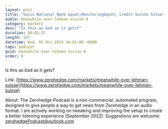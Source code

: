 ```yaml
---
layout: post
title: "Swiss National Bank &quot;Monitoring&quot; Credit Suisse Situation"
audio: meanwhile-over-lehman-suisse-0
category: markets
desc: "Is this as bad as it gets?"
duration: 00:02:37
length: 157
datetime: Wed, 05 Oct 2022 16:01:00 +0000
tags: podcast
guid: meanwhile-over-lehman-suisse-0
order: 0
---
```

Is this as bad as it gets?

Link: [https://www.zerohedge.com/markets/meanwhile-over-lehman-suisse](https://www.zerohedge.com/markets/meanwhile-over-lehman-suisse)

About: The Zerohedge Podcast is a non-commercial, automated program, designed to give people a way to get news from Zerohedge in an audio format.  I am actively working on tweaking and improving the setup to create a better listening experience (September 2022).  Suggestions are welcome: [zerohedgePodcast@outlook.com](mailto:zerohedgePodcast@outlook.com)
